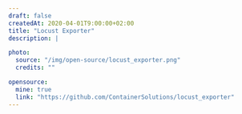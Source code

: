 ```yaml
---
draft: false
createdAt: 2020-04-01T9:00:00+02:00
title: "Locust Exporter"
description: |

photo:
  source: "/img/open-source/locust_exporter.png"
  credits: ""

opensource:
  mine: true
  link: "https://github.com/ContainerSolutions/locust_exporter"
---
```

